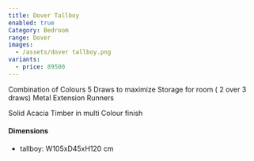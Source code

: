 ```yaml
---
title: Dover Tallboy
enabled: true
Category: Bedroom
range: Dover
images:
  - /assets/dover tallboy.png
variants:
  - price: 89500
---
```

Combination of Colours
5 Draws to maximize Storage for room ( 2 over 3 draws)
Metal Extension Runners

Solid Acacia Timber in multi Colour finish

#### Dimensions
* tallboy: W105xD45xH120 cm
